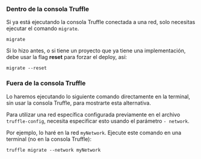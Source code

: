 
### Dentro de la consola Truffle

Si ya está ejecutando la consola Truffle conectada a una red,
solo necesitas ejecutar el comando
 `migrate`.

```shell
migrate
```

Si lo hizo antes, o si tiene un proyecto que ya tiene una implementación, debe usar la flag **reset** para forzar el deploy, así:

```shell
migrate --reset
```

### Fuera de la consola Truffle

Lo haremos ejecutando lo siguiente comando directamente en la terminal,
sin usar la consola Truffle, para mostrarte esta alternativa.

Para utilizar una red específica configurada previamente en el archivo `truffle-config`,
necesita especificar esto usando el parámetro `- network`.

Por ejemplo, lo haré en la red `myNetwork`.
Ejecute este comando en una terminal (no en la consola Truffle):

```shell
truffle migrate --network myNetwork
```


